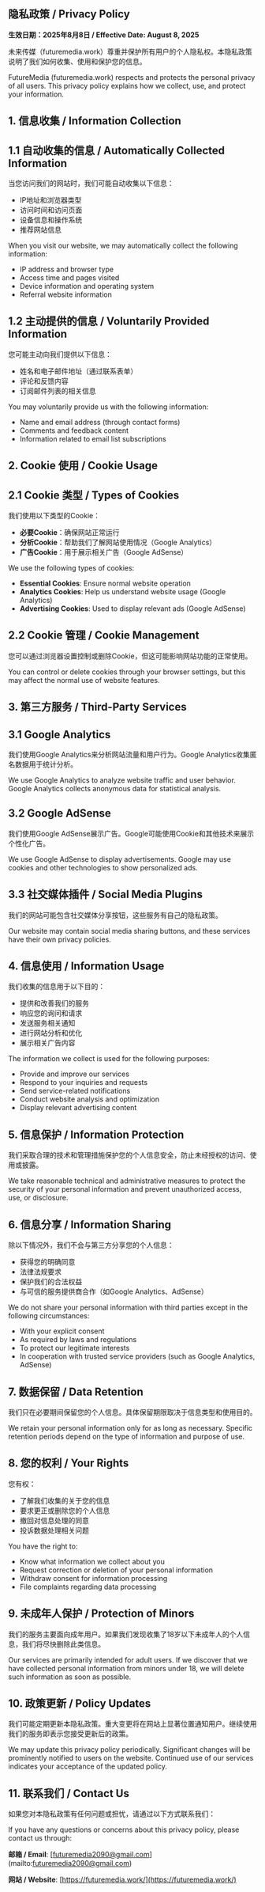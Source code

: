 ## **隐私政策 / Privacy Policy**

**生效日期：2025年8月8日 / Effective Date: August 8, 2025**

未来传媒（futuremedia.work）尊重并保护所有用户的个人隐私权。本隐私政策说明了我们如何收集、使用和保护您的信息。

FutureMedia (futuremedia.work) respects and protects the personal privacy of all users. This privacy policy explains how we collect, use, and protect your information.

## **1. 信息收集 / Information Collection**

## **1.1 自动收集的信息 / Automatically Collected Information**

当您访问我们的网站时，我们可能自动收集以下信息：

- IP地址和浏览器类型
- 访问时间和访问页面
- 设备信息和操作系统
- 推荐网站信息

When you visit our website, we may automatically collect the following information:

- IP address and browser type
- Access time and pages visited
- Device information and operating system
- Referral website information

## **1.2 主动提供的信息 / Voluntarily Provided Information**

您可能主动向我们提供以下信息：

- 姓名和电子邮件地址（通过联系表单）
- 评论和反馈内容
- 订阅邮件列表的相关信息

You may voluntarily provide us with the following information:

- Name and email address (through contact forms)
- Comments and feedback content
- Information related to email list subscriptions

## **2. Cookie 使用 / Cookie Usage**

## **2.1 Cookie 类型 / Types of Cookies**

我们使用以下类型的Cookie：

- **必要Cookie**：确保网站正常运行
- **分析Cookie**：帮助我们了解网站使用情况（Google Analytics）
- **广告Cookie**：用于展示相关广告（Google AdSense）

We use the following types of cookies:

- **Essential Cookies**: Ensure normal website operation
- **Analytics Cookies**: Help us understand website usage (Google Analytics)
- **Advertising Cookies**: Used to display relevant ads (Google AdSense)

## **2.2 Cookie 管理 / Cookie Management**

您可以通过浏览器设置控制或删除Cookie，但这可能影响网站功能的正常使用。

You can control or delete cookies through your browser settings, but this may affect the normal use of website features.

## **3. 第三方服务 / Third-Party Services**

## **3.1 Google Analytics**

我们使用Google Analytics来分析网站流量和用户行为。Google Analytics收集匿名数据用于统计分析。

We use Google Analytics to analyze website traffic and user behavior. Google Analytics collects anonymous data for statistical analysis.

## **3.2 Google AdSense**

我们使用Google AdSense展示广告。Google可能使用Cookie和其他技术来展示个性化广告。

We use Google AdSense to display advertisements. Google may use cookies and other technologies to show personalized ads.

## **3.3 社交媒体插件 / Social Media Plugins**

我们的网站可能包含社交媒体分享按钮，这些服务有自己的隐私政策。

Our website may contain social media sharing buttons, and these services have their own privacy policies.

## **4. 信息使用 / Information Usage**

我们收集的信息用于以下目的：

- 提供和改善我们的服务
- 响应您的询问和请求
- 发送服务相关通知
- 进行网站分析和优化
- 展示相关广告内容

The information we collect is used for the following purposes:

- Provide and improve our services
- Respond to your inquiries and requests
- Send service-related notifications
- Conduct website analysis and optimization
- Display relevant advertising content

## **5. 信息保护 / Information Protection**

我们采取合理的技术和管理措施保护您的个人信息安全，防止未经授权的访问、使用或披露。

We take reasonable technical and administrative measures to protect the security of your personal information and prevent unauthorized access, use, or disclosure.

## **6. 信息分享 / Information Sharing**

除以下情况外，我们不会与第三方分享您的个人信息：

- 获得您的明确同意
- 法律法规要求
- 保护我们的合法权益
- 与可信的服务提供商合作（如Google Analytics、AdSense）

We do not share your personal information with third parties except in the following circumstances:

- With your explicit consent
- As required by laws and regulations
- To protect our legitimate interests
- In cooperation with trusted service providers (such as Google Analytics, AdSense)

## **7. 数据保留 / Data Retention**

我们只在必要期间保留您的个人信息。具体保留期限取决于信息类型和使用目的。

We retain your personal information only for as long as necessary. Specific retention periods depend on the type of information and purpose of use.

## **8. 您的权利 / Your Rights**

您有权：

- 了解我们收集的关于您的信息
- 要求更正或删除您的个人信息
- 撤回对信息处理的同意
- 投诉数据处理相关问题

You have the right to:

- Know what information we collect about you
- Request correction or deletion of your personal information
- Withdraw consent for information processing
- File complaints regarding data processing

## **9. 未成年人保护 / Protection of Minors**

我们的服务主要面向成年用户。如果我们发现收集了18岁以下未成年人的个人信息，我们将尽快删除此类信息。

Our services are primarily intended for adult users. If we discover that we have collected personal information from minors under 18, we will delete such information as soon as possible.

## **10. 政策更新 / Policy Updates**

我们可能定期更新本隐私政策。重大变更将在网站上显著位置通知用户。继续使用我们的服务即表示您接受更新后的政策。

We may update this privacy policy periodically. Significant changes will be prominently notified to users on the website. Continued use of our services indicates your acceptance of the updated policy.

## **11. 联系我们 / Contact Us**

如果您对本隐私政策有任何问题或担忧，请通过以下方式联系我们：

If you have any questions or concerns about this privacy policy, please contact us through:

**邮箱 / Email**: [[futuremedia2090@gmail.com](mailto:futuremedia2090@gmail.com)](mailto:futuremedia2090@gmail.com)

**网站 / Website**: [https://futuremedia.work/](https://futuremedia.work/)
